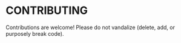 # CONTRIBUTING
Contributions are welcome! Please do not vandalize (delete, add, or purposely break code).
